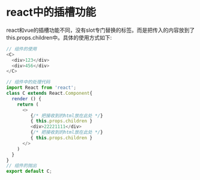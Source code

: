 

# react中的插槽功能

react和vue的插槽功能不同，没有slot专门替换的标签。而是把传入的内容放到了this.props.children中。具体的使用方式如下:

```js
// 组件的使用
<C>
  <div>123</div>
  <div>456</div>
</C>

// 组件中的处理代码
import React from 'react';
class C extends React.Component{
  render () {
    return (
      <>
         {/* 把接收到的html放在此处 */}
         { this.props.children }
         <div>22221111</div>
         {/* 把接收到的html放在此处 */}
         { this.props.children }
      </>
    )
  }
}
// 组件的抛出
export default C;
```

